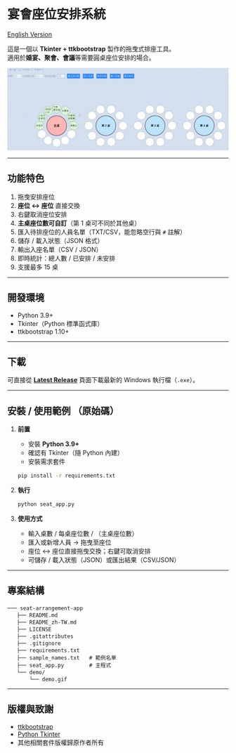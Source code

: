 # 宴會座位安排系統

[English Version](./README.md)

這是一個以 **Tkinter + ttkbootstrap** 製作的拖曳式排座工具。  
適用於**婚宴、聚會、會議**等需要圓桌座位安排的場合。

![](demo/demo.gif)

---
## 功能特色
1. 拖曳安排座位
2. **座位 ↔ 座位** 直接交換
3. 右鍵取消座位安排
4. **主桌座位數可自訂**（第 1 桌可不同於其他桌）
5. 匯入待排座位的人員名單（TXT/CSV，能忽略空行與 `#` 註解）
6. 儲存 / 載入狀態（JSON 格式）
7. 輸出入座名單（CSV / JSON）
8. 即時統計：總人數 / 已安排 / 未安排
9. 支援最多 15 桌

---

## 開發環境
- Python 3.9+
- Tkinter（Python 標準函式庫）
- ttkbootstrap 1.10+

---

## 下載

可直接從 **[Latest Release](https://github.com/LeviChen1126/seat-arrangement-app/releases/latest)** 頁面下載最新的 Windows 執行檔（`.exe`）。

---

## 安裝 / 使用範例 （原始碼）

1. **前置**
   - 安裝 **Python 3.9+**  
   - 確認有 Tkinter（隨 Python 內建）  
   - 安裝需求套件  
   ```bash
   pip install -r requirements.txt
   ```

2. **執行**
   ```bash
   python seat_app.py
   ```

3. **使用方式**
   - 輸入桌數 / 每桌座位數 / （主桌座位數）  
   - 匯入或新增人員 → 拖曳至座位  
   - 座位 ↔ 座位直接拖曳交換；右鍵可取消安排  
   - 可儲存 / 載入狀態（JSON）或匯出結果（CSV/JSON）

---

## 專案結構
```
─── seat-arrangement-app
   ├── README.md
   ├── README_zh-TW.md
   ├── LICENSE
   ├── .gitattributes
   ├── .gitignore
   ├── requirements.txt
   ├── sample_names.txt   # 範例名單
   ├── seat_app.py        # 主程式
   └── demo/
       └── demo.gif
```

---

## 版權與致謝
- [ttkbootstrap](https://github.com/israel-dryer/ttkbootstrap)  
- [Python Tkinter](https://docs.python.org/3/library/tkinter.html)  
- 其他相關套件版權歸原作者所有
